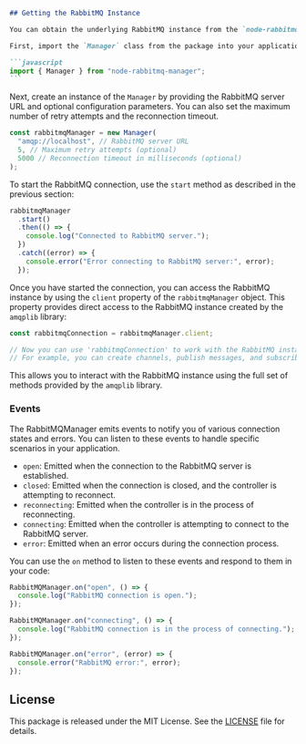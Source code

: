 ````markdown
## Getting the RabbitMQ Instance

You can obtain the underlying RabbitMQ instance from the `node-rabbitmq-manager` package. Here's how to do it:

First, import the `Manager` class from the package into your application:

```javascript
import { Manager } from "node-rabbitmq-manager";
```
````

Next, create an instance of the `Manager` by providing the RabbitMQ server URL and optional configuration parameters. You can also set the maximum number of retry attempts and the reconnection timeout.

```javascript
const rabbitmqManager = new Manager(
  "amqp://localhost", // RabbitMQ server URL
  5, // Maximum retry attempts (optional)
  5000 // Reconnection timeout in milliseconds (optional)
);
```

To start the RabbitMQ connection, use the `start` method as described in the previous section:

```javascript
rabbitmqManager
  .start()
  .then(() => {
    console.log("Connected to RabbitMQ server.");
  })
  .catch((error) => {
    console.error("Error connecting to RabbitMQ server:", error);
  });
```

Once you have started the connection, you can access the RabbitMQ instance by using the `client` property of the `rabbitmqManager` object. This property provides direct access to the RabbitMQ instance created by the `amqplib` library:

```javascript
const rabbitmqConnection = rabbitmqManager.client;

// Now you can use 'rabbitmqConnection' to work with the RabbitMQ instance directly.
// For example, you can create channels, publish messages, and subscribe to queues using the 'amqplib' methods.
```

This allows you to interact with the RabbitMQ instance using the full set of methods provided by the `amqplib` library.

### Events

The RabbitMQManager emits events to notify you of various connection states and errors. You can listen to these events to handle specific scenarios in your application.

- `open`: Emitted when the connection to the RabbitMQ server is established.
- `closed`: Emitted when the connection is closed, and the controller is attempting to reconnect.
- `reconnecting`: Emitted when the controller is in the process of reconnecting.
- `connecting`: Emitted when the controller is attempting to connect to the RabbitMQ server.
- `error`: Emitted when an error occurs during the connection process.

You can use the `on` method to listen to these events and respond to them in your code:

```javascript
RabbitMQManager.on("open", () => {
  console.log("RabbitMQ connection is open.");
});

RabbitMQManager.on("connecting", () => {
  console.log("RabbitMQ connection is in the process of connecting.");
});

RabbitMQManager.on("error", (error) => {
  console.error("RabbitMQ error:", error);
});
```

## License

This package is released under the MIT License. See the [LICENSE](LICENSE) file for details.

```

```
